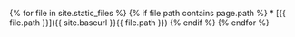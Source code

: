 {% for file in site.static_files %}
	{% if file.path  contains page.path %}
		* [{{ file.path }}]({{ site.baseurl }}{{ file.path }})
	{% endif %}
{% endfor %}